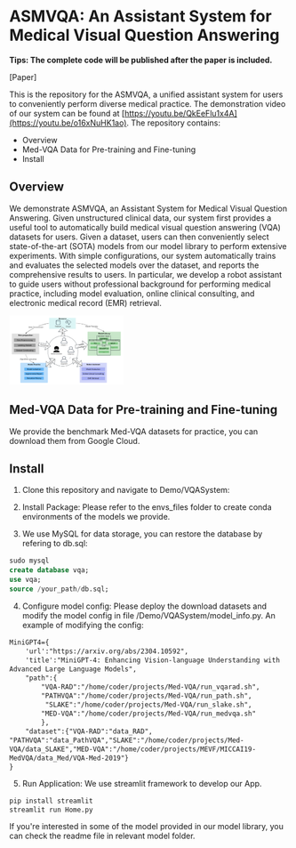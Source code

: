 # ASMVQA: An Assistant System for Medical Visual Question Answering

**Tips: The complete  code will be published after the paper is included.**

[Paper]

This is the repository for the ASMVQA, a unified assistant system for users to conveniently perform diverse medical practice. The demonstration video of our system can be found at [https://youtu.be/QkEeFlu1x4A](https://youtu.be/o16xNuHK1ao). The repository contains:

- Overview
- Med-VQA Data for Pre-training and Fine-tuning
- Install

## Overview

We demonstrate ASMVQA, an Assistant System for Medical Visual Question Answering. Given unstructured clinical data, our system first provides a useful tool to automatically build medical visual question answering (VQA) datasets for users. Given a dataset, users can then conveniently select state-of-the-art (SOTA) models from our model library to perform extensive experiments. With simple
configurations, our system automatically trains and evaluates the selected models over the dataset, and reports the comprehensive results to users. In particular, we develop a robot assistant to guide users without professional background for performing medical practice, including model evaluation, online clinical consulting, and electronic medical record (EMR) retrieval.

<img src="/Overview.png" alt="Overview" style="zoom:20%;" />

## Med-VQA Data for Pre-training and Fine-tuning

We provide the benchmark Med-VQA datasets for practice, you can download them from Google Cloud.

## Install

1. Clone this repository and navigate to Demo/VQASystem:

2. Install Package:  Please refer to the envs_files folder to create conda environments of the models we provide. 

3. We use MySQL for data storage,  you can restore the database by refering to db.sql:

```sql
sudo mysql
create database vqa;
use vqa;
source /your_path/db.sql;
```

4. Configure model config: Please deploy the download datasets and modify the model config in file /Demo/VQASystem/model_info.py. An example of modifying the config:

```
MiniGPT4={
    'url':"https://arxiv.org/abs/2304.10592",
    'title':"MiniGPT-4: Enhancing Vision-language Understanding with Advanced Large Language Models",
    "path":{
        "VQA-RAD":"/home/coder/projects/Med-VQA/run_vqarad.sh",
        "PATHVQA":"/home/coder/projects/Med-VQA/run_path.sh",
         "SLAKE":"/home/coder/projects/Med-VQA/run_slake.sh",
        "MED-VQA":"/home/coder/projects/Med-VQA/run_medvqa.sh"
        },
    "dataset":{"VQA-RAD":"data_RAD", "PATHVQA":"data_PathVQA","SLAKE":"/home/coder/projects/Med-VQA/data_SLAKE","MED-VQA":"/home/coder/projects/MEVF/MICCAI19-MedVQA/data_Med/VQA-Med-2019"}
}
```

5. Run Application: We use streamlit framework to develop our App.

```
pip install streamlit
streamlit run Home.py
```

If you're interested in some of the model provided in our model library, you can check the readme file in relevant model folder.







